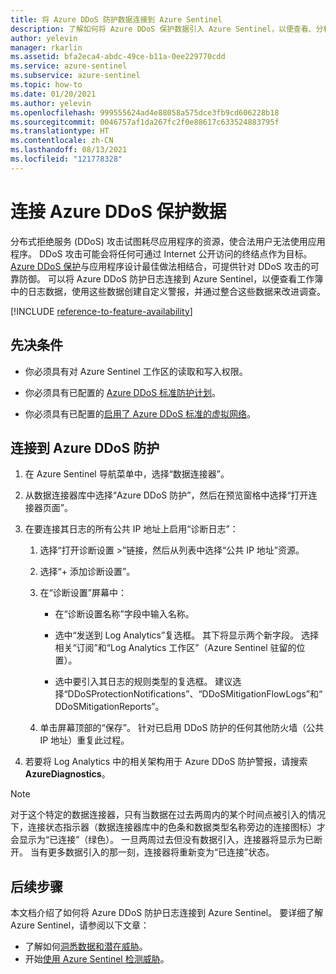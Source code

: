 ```yaml
---
title: 将 Azure DDoS 防护数据连接到 Azure Sentinel
description: 了解如何将 Azure DDoS 保护数据引入 Azure Sentinel，以便查看、分析和调查这些数据。
author: yelevin
manager: rkarlin
ms.assetid: bfa2eca4-abdc-49ce-b11a-0ee229770cdd
ms.service: azure-sentinel
ms.subservice: azure-sentinel
ms.topic: how-to
ms.date: 01/20/2021
ms.author: yelevin
ms.openlocfilehash: 999555624ad4e88058a575dce3fb9cd606228b18
ms.sourcegitcommit: 0046757af1da267fc2f0e88617c633524883795f
ms.translationtype: HT
ms.contentlocale: zh-CN
ms.lasthandoff: 08/13/2021
ms.locfileid: "121778328"
---
```

# <a name="connect-data-from-azure-ddos-protection"></a>连接 Azure DDoS 保护数据

分布式拒绝服务 (DDoS) 攻击试图耗尽应用程序的资源，使合法用户无法使用应用程序。 DDoS 攻击可能会将任何可通过 Internet 公开访问的终结点作为目标。 [Azure DDoS 保护](../ddos-protection/ddos-protection-overview.md)与应用程序设计最佳做法相结合，可提供针对 DDoS 攻击的可靠防御。 可以将 Azure DDoS 防护日志连接到 Azure Sentinel，以便查看工作簿中的日志数据，使用这些数据创建自定义警报，并通过整合这些数据来改进调查。

[!INCLUDE [reference-to-feature-availability](includes/reference-to-feature-availability.md)]


## <a name="prerequisites"></a>先决条件

- 你必须具有对 Azure Sentinel 工作区的读取和写入权限。

- 你必须具有已配置的 [Azure DDoS 标准防护计划](../ddos-protection/manage-ddos-protection.md#create-a-ddos-protection-plan)。

- 你必须具有已配置的[启用了 Azure DDoS 标准的虚拟网络](../ddos-protection/manage-ddos-protection.md#enable-ddos-protection-for-a-new-virtual-network)。

## <a name="connect-to-azure-ddos-protection"></a>连接到 Azure DDoS 防护
    
1. 在 Azure Sentinel 导航菜单中，选择“数据连接器”。

1. 从数据连接器库中选择“Azure DDoS 防护”，然后在预览窗格中选择“打开连接器页面”。 

1. 在要连接其日志的所有公共 IP 地址上启用“诊断日志”：

    1. 选择“打开诊断设置 >”链接，然后从列表中选择“公共 IP 地址”资源。

    1. 选择“+ 添加诊断设置”。 

    1. 在“诊断设置”屏幕中：
       - 在“诊断设置名称”字段中输入名称。

       - 选中“发送到 Log Analytics”复选框。 其下将显示两个新字段。 选择相关“订阅”和“Log Analytics 工作区”（Azure Sentinel 驻留的位置）。

       - 选中要引入其日志的规则类型的复选框。 建议选择“DDoSProtectionNotifications”、“DDoSMitigationFlowLogs”和“DDoSMitigationReports”。

    1. 单击屏幕顶部的“保存”。  针对已启用 DDoS 防护的任何其他防火墙（公共 IP 地址）重复此过程。

1. 若要将 Log Analytics 中的相关架构用于 Azure DDoS 防护警报，请搜索 **AzureDiagnostics**。

> [!NOTE]
>
> 对于这个特定的数据连接器，只有当数据在过去两周内的某个时间点被引入的情况下，连接状态指示器（数据连接器库中的色条和数据类型名称旁边的连接图标）才会显示为“已连接”（绿色）。 一旦两周过去但没有数据引入，连接器将显示为已断开。 当有更多数据引入的那一刻，连接器将重新变为“已连接”状态。

## <a name="next-steps"></a>后续步骤

本文档介绍了如何将 Azure DDoS 防护日志连接到 Azure Sentinel。 要详细了解 Azure Sentinel，请参阅以下文章：
- 了解如何[洞悉数据和潜在威胁](get-visibility.md)。
- 开始[使用 Azure Sentinel 检测威胁](detect-threats-built-in.md)。
